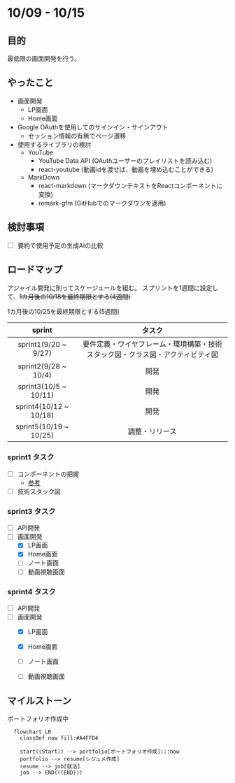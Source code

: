 # 10/09 - 10/15
## 目的
最低限の画面開発を行う。


## やったこと
- 画面開発
  - LP画面
  - Home画面
- Google OAuthを使用してのサインイン・サインアウト
  - セッション情報の有無でページ遷移
- 使用するライブラリの検討
  - YouTube
    - YouTube Data API (OAuthユーザーのプレイリストを読み込む)
    - react-youtube (動画idを渡せば、動画を埋め込むことができる)
  - MarkDown
    - react-markdown (マークダウンテキストをReactコンポーネントに変換)
    - remark-gfm (GitHubでのマークダウンを適用)

## 検討事項
- [ ] 要約で使用予定の生成AIの比較

## ロードマップ
アジャイル開発に則ってスケージュールを組む。
スプリントを1週間に設定して、~~1カ月後の10/18を最終期限とする(4週間)~~

1カ月後の10/25を最終期限とする(5週間)

| sprint |タスク|
|:---------:|:---:|
|sprint1(9/20 ~ 9/27)|要件定義・ワイヤフレーム・環境構築・技術スタック図・クラス図・アクティビティ図|
|sprint2(9/28 ~ 10/4)|開発|
|sprint3(10/5 ~ 10/11)|開発|
|sprint4(10/12 ~ 10/18)|開発|
|sprint5(10/19 ~ 10/25)|調整・リリース|

### sprint1 タスク
- [ ] コンポーネントの把握
  - [参考](https://zenn.dev/overflow_offers/articles/20220523-component-design-best-practice)
- [ ] 技術スタック図

### sprint3 タスク
- [ ] API開発
- [ ] 画面開発
  - [x] LP画面
  - [x] Home画面
  - [ ] ノート画面
  - [ ] 動画視聴画面

### sprint4 タスク
- [ ] API開発
- [ ] 画面開発
  - [x] LP画面
  - [x] Home画面
  - [ ] ノート画面
  - [ ] 動画視聴画面


## マイルストーン
ポートフォリオ作成中

```mermaid
  flowchart LR
    classDef now fill:#A4FFD4

    start((Start)) --> portfolio[ポートフォリオ作成]:::now
    portfolio --> resume[レジュメ作成]
    resume --> job[就活]
    job --> END(((END)))
```